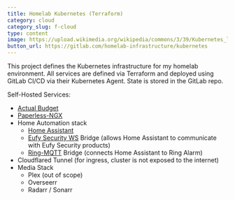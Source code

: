 ```yaml
---
title: Homelab Kubernetes (Terraform)
category: cloud
category_slug: f-cloud
type: content
image: https://upload.wikimedia.org/wikipedia/commons/3/39/Kubernetes_logo_without_workmark.svg
button_url: https://gitlab.com/homelab-infrastructure/kubernetes
---
```

This project defines the Kubernetes infrastructure for my homelab environment. All services are defined via Terraform and deployed using GitLab CI/CD via their Kubernetes Agent. State is stored in the GitLab repo. 

Self-Hosted Services:
- [Actual Budget](https://github.com/actualbudget/actual)
- [Paperless-NGX](https://github.com/paperless-ngx/paperless-ngx)
- Home Automation stack
  - [Home Assistant](https://github.com/home-assistant)
  - [Eufy Security WS](https://github.com/bropat/eufy-security-ws) Bridge (allows Home Assistant to communicate with Eufy Security products)
  - [Ring-MQTT](https://github.com/tsightler/ring-mqtt) Bridge (connects Home Assistant to Ring Alarm)
- Cloudflared Tunnel (for ingress, cluster is not exposed to the internet)
- Media Stack
  - Plex (out of scope)
  - Overseerr
  - Radarr / Sonarr
